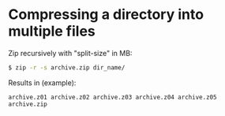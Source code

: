 # Compressing a directory into multiple files

Zip recursively with "split-size" in MB:

```bash
$ zip -r -s archive.zip dir_name/
```

Results in (example):

```
archive.z01 archive.z02 archive.z03 archive.z04 archive.z05 archive.zip
```
